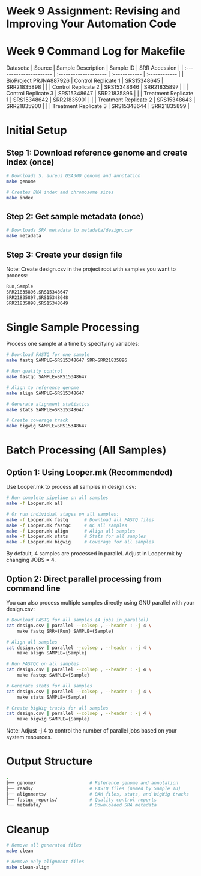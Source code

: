 # Week 9 Assignment: Revising and Improving Your Automation Code

# Week 9 Command Log for Makefile

Datasets:
| Source                  | Sample Description    | Sample ID     | SRR Accession |
| :---------------------- | :-------------------- | :------------ | :------------ |
| BioProject PRJNA887926  | Control Replicate 1   |  SRS15348645  | SRR21835898   |
|                         | Control Replicate 2   |  SRS15348646  | SRR21835897   |
|                         | Control Replicate 3   |  SRS15348647  | SRR21835896   |
|                         | Treatment Replicate 1 |  SRS15348642  | SRR21835901   |
|                         | Treatment Replicate 2 |  SRS15348643  | SRR21835900   |
|                         | Treatment Replicate 3 |  SRS15348644  | SRR21835899   |

# Initial Setup

## Step 1: Download reference genome and create index (once)
```bash
# Downloads S. aureus USA300 genome and annotation
make genome

# Creates BWA index and chromosome sizes
make index
```

## Step 2: Get sample metadata (once)
```bash
# Downloads SRA metadata to metadata/design.csv
make metadata
```

## Step 3: Create your design file
Note: Create design.csv in the project root with samples you want to process:
```bash
Run,Sample
SRR21835896,SRS15348647
SRR21835897,SRS15348648
SRR21835898,SRS15348649
```

# Single Sample Processing
Process one sample at a time by specifying variables:

```bash
# Download FASTQ for one sample
make fastq SAMPLE=SRS15348647 SRR=SRR21835896

# Run quality control
make fastqc SAMPLE=SRS15348647

# Align to reference genome
make align SAMPLE=SRS15348647

# Generate alignment statistics
make stats SAMPLE=SRS15348647

# Create coverage track
make bigwig SAMPLE=SRS15348647
```

# Batch Processing (All Samples)

## Option 1: Using Looper.mk (Recommended)
Use Looper.mk to process all samples in design.csv:

```bash
# Run complete pipeline on all samples
make -f Looper.mk all

# Or run individual stages on all samples:
make -f Looper.mk fastq      # Download all FASTQ files
make -f Looper.mk fastqc     # QC all samples
make -f Looper.mk align      # Align all samples
make -f Looper.mk stats      # Stats for all samples
make -f Looper.mk bigwig     # Coverage for all samples
```
By default, 4 samples are processed in parallel. Adjust in Looper.mk by changing JOBS = 4.

## Option 2: Direct parallel processing from command line
You can also process multiple samples directly using GNU parallel with your design.csv:
```bash
# Download FASTQ for all samples (4 jobs in parallel)
cat design.csv | parallel --colsep , --header : -j 4 \
    make fastq SRR={Run} SAMPLE={Sample}

# Align all samples
cat design.csv | parallel --colsep , --header : -j 4 \
    make align SAMPLE={Sample}

# Run FASTQC on all samples
cat design.csv | parallel --colsep , --header : -j 4 \
    make fastqc SAMPLE={Sample}

# Generate stats for all samples
cat design.csv | parallel --colsep , --header : -j 4 \
    make stats SAMPLE={Sample}

# Create bigWig tracks for all samples
cat design.csv | parallel --colsep , --header : -j 4 \
    make bigwig SAMPLE={Sample}
```
Note: Adjust -j 4 to control the number of parallel jobs based on your system resources.

# Output Structure
```bash
.
├── genome/                    # Reference genome and annotation
├── reads/                     # FASTQ files (named by Sample ID)
├── alignments/                # BAM files, stats, and bigWig tracks
├── fastqc_reports/            # Quality control reports
└── metadata/                  # Downloaded SRA metadata
```

# Cleanup
```bash
# Remove all generated files
make clean

# Remove only alignment files
make clean-align
```
  


